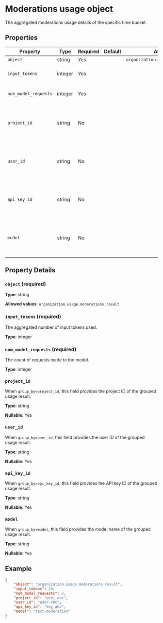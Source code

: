 # Moderations usage object

The aggregated moderations usage details of the specific time bucket.

## Properties

| Property | Type | Required | Default | Allowed Values | Description |
| -------- | ---- | -------- | ------- | -------------- | ----------- |
| `object` | string | Yes |  | `organization.usage.moderations.result` |  |
| `input_tokens` | integer | Yes |  |  | The aggregated number of input tokens used. |
| `num_model_requests` | integer | Yes |  |  | The count of requests made to the model. |
| `project_id` | string | No |  |  | When `group_by=project_id`, this field provides the project ID of the grouped usage result. |
| `user_id` | string | No |  |  | When `group_by=user_id`, this field provides the user ID of the grouped usage result. |
| `api_key_id` | string | No |  |  | When `group_by=api_key_id`, this field provides the API key ID of the grouped usage result. |
| `model` | string | No |  |  | When `group_by=model`, this field provides the model name of the grouped usage result. |

## Property Details

### `object` (required)

**Type**: string

**Allowed values**: `organization.usage.moderations.result`

### `input_tokens` (required)

The aggregated number of input tokens used.

**Type**: integer

### `num_model_requests` (required)

The count of requests made to the model.

**Type**: integer

### `project_id`

When `group_by=project_id`, this field provides the project ID of the grouped usage result.

**Type**: string

**Nullable**: Yes

### `user_id`

When `group_by=user_id`, this field provides the user ID of the grouped usage result.

**Type**: string

**Nullable**: Yes

### `api_key_id`

When `group_by=api_key_id`, this field provides the API key ID of the grouped usage result.

**Type**: string

**Nullable**: Yes

### `model`

When `group_by=model`, this field provides the model name of the grouped usage result.

**Type**: string

**Nullable**: Yes

## Example

```json
{
    "object": "organization.usage.moderations.result",
    "input_tokens": 20,
    "num_model_requests": 2,
    "project_id": "proj_abc",
    "user_id": "user-abc",
    "api_key_id": "key_abc",
    "model": "text-moderation"
}

```

